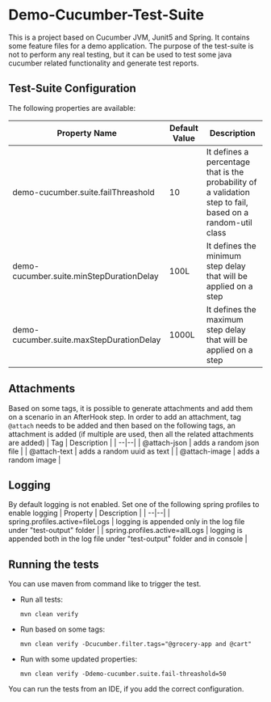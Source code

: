 # Demo-Cucumber-Test-Suite
 
This is a project based on Cucumber JVM, Junit5 and Spring. It contains some feature files for a demo application. The purpose of the test-suite is not to perform any real testing, but it can be used to test some java cucumber related functionality and generate test reports.

## Test-Suite Configuration
The following properties are available:

| Property Name | Default Value  | Description |
|--|--|--|
| demo-cucumber.suite.failThreashold | 10 | It defines a percentage that is the probability of a validation step to fail, based on a random-util class |
| demo-cucumber.suite.minStepDurationDelay | 100L | It defines the minimum step delay that will be applied on a step |
| demo-cucumber.suite.maxStepDurationDelay | 1000L | It defines the maximum step delay that will be applied on a step |

## Attachments
Based on some tags, it is possible to generate attachments and add them on a scenario in an AfterHook step.
In order to add an attachment, tag `@attach` needs to be added and then based on the following tags, an attachment is added (if multiple are used, then all the related attachments are added)
| Tag | Description |
| --|--|
| @attach-json | adds a random json file |
| @attach-text | adds a random uuid as text |
| @attach-image | adds a random image |

## Logging
By default logging is not enabled. Set one of the following spring profiles to enable logging
| Property | Description |
| --|--|
| spring.profiles.active=fileLogs | logging is appended only in the log file under "test-output" folder |
| spring.profiles.active=allLogs | logging is appended both in the log file under "test-output" folder and in console |

## Running the tests

You can use maven from command like to trigger the test.

- Run all tests:

      mvn clean verify
- Run based on some tags:

      mvn clean verify -Dcucumber.filter.tags="@grocery-app and @cart"
- Run with some updated properties:

      mvn clean verify -Ddemo-cucumber.suite.fail-threashold=50

You can run the tests from an IDE, if you add the correct configuration.


